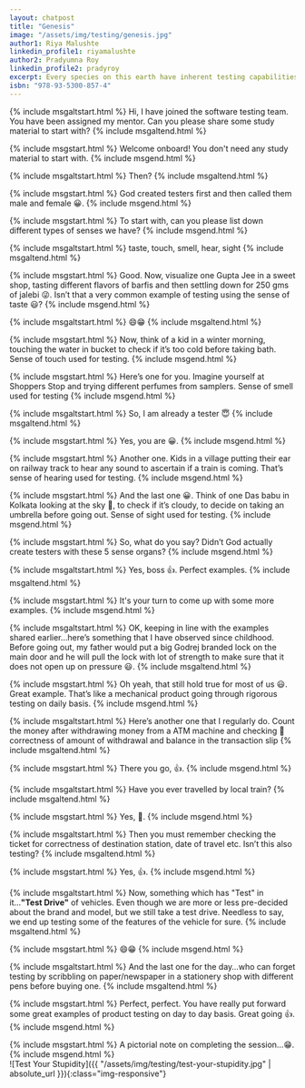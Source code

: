 ```yaml
---
layout: chatpost
title: "Genesis"
image: "/assets/img/testing/genesis.jpg"
author1: Riya Malushte
linkedin_profile1: riyamalushte
author2: Pradyumna Roy
linkedin_profile2: pradyroy
excerpt: Every species on this earth have inherent testing capabilities by virtue of different senses imparted to them by mother nature.
isbn: "978-93-5300-857-4"
---
```


{% include msgaltstart.html %} 
Hi, I have joined the software testing team. You have been assigned my mentor. Can you please share some study material to start with?
{% include msgaltend.html %} 

{% include msgstart.html %} 
Welcome onboard! You don't need any study material to start with.
{% include msgend.html %} 

{% include msgaltstart.html %} 
Then?
{% include msgaltend.html %} 

{% include msgstart.html %} 
God created testers first and then called them male and female 😀. 
{% include msgend.html %} 

{% include msgstart.html %} 
To start with, can you please list down different types of senses we have?
{% include msgend.html %} 

{% include msgaltstart.html %} 
taste, touch, smell, hear, sight
{% include msgaltend.html %} 

{% include msgstart.html %} 
Good. Now, visualize one Gupta Jee in a sweet shop, tasting different flavors of barfis and then settling down for 250 gms of jalebi 😜. Isn’t that a very common example of testing using the sense of taste 😃?
{% include msgend.html %}

{% include msgaltstart.html %} 
😄😁
{% include msgaltend.html %} 

{% include msgstart.html %} 
Now, think of a kid in a winter morning, touching the water in bucket to check if it’s too cold before taking bath. Sense of touch used for testing.
{% include msgend.html %}

{% include msgstart.html %} 
Here’s one for you. Imagine yourself at Shoppers Stop and trying different perfumes from samplers. Sense of smell used for testing
{% include msgend.html %}

{% include msgaltstart.html %} 
So, I am already a tester 😇
{% include msgaltend.html %} 

{% include msgstart.html %} 
Yes, you are 😀.
{% include msgend.html %}

{% include msgstart.html %} 
Another one. Kids in a village putting their ear on railway track to hear any sound to ascertain if a train is coming. That’s sense of hearing used for testing.
{% include msgend.html %}

{% include msgstart.html %} 
And the last one 😀. Think of one Das babu in Kolkata looking at the sky 🧐, to check if it’s cloudy, to decide on taking an umbrella before going out. Sense of sight used for testing.
{% include msgend.html %}

{% include msgstart.html %} 
So, what do you say? Didn’t God actually create testers with these 5 sense organs?
{% include msgend.html %}

{% include msgaltstart.html %} 
Yes, boss 👍. Perfect examples.
{% include msgaltend.html %} 

{% include msgstart.html %} 
It's your turn to come up with some more examples.
{% include msgend.html %}

{% include msgaltstart.html %} 
OK, keeping in line with the examples shared earlier…here’s something that I have observed since childhood. Before going out, my father would put a big Godrej branded lock on the main door and he will pull the lock with lot of strength to make sure that it does not open up on pressure 😃.
{% include msgaltend.html %} 

{% include msgstart.html %} 
Oh yeah, that still hold true for most of us 😃. Great example. That’s like a mechanical product going through rigorous testing on daily basis.
{% include msgend.html %}

{% include msgaltstart.html %} 
Here’s another one that I regularly do. Count the money after withdrawing money from a ATM machine and checking 🧐 correctness of amount of withdrawal and balance in the transaction slip
{% include msgaltend.html %} 

{% include msgstart.html %} 
There you go, 👍.
{% include msgend.html %}

{% include msgaltstart.html %} 
Have you ever travelled by local train?
{% include msgaltend.html %}

{% include msgstart.html %} 
Yes, 🤔.
{% include msgend.html %}

{% include msgaltstart.html %} 
Then you must remember checking the ticket for correctness of destination station, date of travel etc. Isn’t this also testing?
{% include msgaltend.html %}

{% include msgstart.html %} 
Yes, 👍.
{% include msgend.html %}

{% include msgaltstart.html %} 
Now, something which has "Test" in it…<b>"Test Drive"</b> of vehicles. Even though we are more or less pre-decided about the brand and model, but we still take a test drive. Needless to say, we end up testing some of the features of the vehicle for sure.
{% include msgaltend.html %}

{% include msgstart.html %} 
😄😁
{% include msgend.html %}

{% include msgaltstart.html %} 
And the last one for the day…who can forget testing by scribbling on paper/newspaper in a stationery shop with different pens before buying one.
{% include msgaltend.html %}

{% include msgstart.html %} 
Perfect, perfect. You have really put forward some great examples of product testing on day to day basis. Great going 👍.
{% include msgend.html %}

{% include msgstart.html %} 
A pictorial note on completing the session…😁.
{% include msgend.html %}
<br>
![Test Your Stupidity]({{ "/assets/img/testing/test-your-stupidity.jpg" | absolute_url }}){:class="img-responsive"}













































